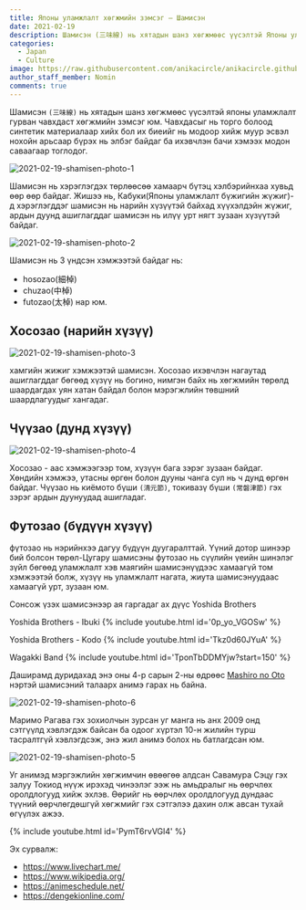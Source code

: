 ```yaml
---
title: Японы уламжлалт хөгжмийн зэмсэг – Шамисэн    
date: 2021-02-19
description: Шамисэн (三味線) нь хятадын шанз хөгжмөөс үүсэлтэй Японы уламжлалт гурван чавхдаст хөгжмийн зэмсэг юм. 
categories:
  - Japan
  - Culture
image: https://raw.githubusercontent.com/anikacircle/anikacircle.github.io/main/.images/2021-02-19-shamisen-cover.png
author_staff_member: Nomin
comments: true
---
```

Шамисэн `(三味線)` нь  хятадын шанз хөгжмөөс үүсэлтэй японы уламжлалт гурван чавхдаст хөгжмийн зэмсэг юм. Чавхдасыг нь торго болоод синтетик материалаар хийх бол их биеийг нь модоор хийж муур эсвэл нохойн арьсаар бүрэх нь элбэг байдаг ба ихэвчлэн бачи хэмээх модон саваагаар тоглодог.

![2021-02-19-shamisen-photo-1](https://raw.githubusercontent.com/anikacircle/anikacircle.github.io/main/.images/2021-02-19-shamisen-photo-1.jpg)

Шамисэн нь хэрэглэгдэх төрлөөсөө хамаарч бүтэц хэлбэрийнхаа хувьд өөр өөр байдаг. Жишээ нь, Кабуки(Японы уламжлалт бүжигийн жүжиг)-д хэрэглэгддэг шамисэн нь нарийн хүзүүтэй байхад хүүхэлдэйн жүжиг, ардын дуунд ашиглагддаг шамисэн нь илүү урт нягт зузаан хүзүүтэй байдаг.

![2021-02-19-shamisen-photo-2](https://raw.githubusercontent.com/anikacircle/anikacircle.github.io/main/.images/2021-02-19-shamisen-photo-2.png)

Шамисэн нь 3 үндсэн хэмжээтэй байдаг нь:

- hosozao(細棹)
- chuzao(中棹) 
- futozao(太棹) нар юм.

## Хосозао (нарийн хүзүү)

![2021-02-19-shamisen-photo-3](https://raw.githubusercontent.com/anikacircle/anikacircle.github.io/main/.images/2021-02-19-shamisen-photo-3.jpg)

хамгийн жижиг хэмжээтэй шамисэн. Хосозао ихэвчлэн нагаутад ашиглагддаг бөгөөд хүзүү нь богино, нимгэн байх нь хөгжмийн төрөлд шаардагдах уян хатан байдал болон мэрэгжлийн төвшний шаардлагуудыг хангадаг.

## Чүүзао (дунд хүзүү)

![2021-02-19-shamisen-photo-4](https://raw.githubusercontent.com/anikacircle/anikacircle.github.io/main/.images/2021-02-19-shamisen-photo-4.jpeg)

Хосозао - аас хэмжээгээр том, хүзүүн бага зэрэг зузаан байдаг. Хөндийн хэмжээ, утасны өргөн болон дууны чанга сул нь ч дунд өргөн байдаг. Чүүзао нь киёмото бүши `(清元節)`, токивазү бүши `(常磐津節)` гэх зэрэг ардын дуунуудад ашигладаг. 

## Футозао (бүдүүн хүзүү)
фүтозао нь нэрийнхээ дагуу бүдүүн дуугаралттай. Үүний дотор шинээр бий болсон төрөл-Цугару шамисэны футозао нь сүүлийн үеийн шинэлэг зүйл бөгөөд уламжлалт хэв маягийн шамисэнүүдээс хамаагүй том хэмжээтэй болж, хүзүү нь уламжлалт нагата, жиута шамисэнуудаас хамаагүй урт, зузаан юм.

Сонсож үзэх
шамисэнээр ая гаргадаг ах дүүс Yoshida Brothers

Yoshida Brothers - Ibuki
{% include youtube.html id='0p_yo_VGOSw' %}

Yoshida Brothers - Kodo
{% include youtube.html id='Tkz0d60JYuA' %}

Wagakki Band
{% include youtube.html id='TponTbDDMYjw?start=150' %}

Даширамд дуридахад энэ оны 4-р сарын 2-ны өдрөөс [Mashiro no Oto](https://anidb.net/anime/15666) нэртэй шамисэний талаарх анимэ гарах нь байна.

![2021-02-19-shamisen-photo-6](https://raw.githubusercontent.com/anikacircle/anikacircle.github.io/main/.images/2021-02-19-shamisen-photo-6.jpg)

Маримо Рагава гэх зохиолчын зурсан уг манга нь анх 2009 онд сэтгүүлд хэвлэгдэж байсан ба одоог хүртэл 10-н жилийн турш тасралтгүй хэвлэгдсэж, энэ жил анимэ болох нь батлагдсан юм.

![2021-02-19-shamisen-photo-5](https://raw.githubusercontent.com/anikacircle/anikacircle.github.io/main/.images/2021-02-19-shamisen-photo-5.jpg)

Уг анимэд мэргэжлийн хөгжимчин өвөөгөө алдсан Савамура Сэцу гэх залуу Токиод нүүж ирэхэд чинээлэг ээж нь амьдралыг нь өөрчлөх оролдлогууд хийж эхлэв. Өөрийг нь өөрчлөх оролдлогууд дундаас түүний өөрчлөгдөшгүй хөгжмийг гэх сэтгэлээ дахин олж авсан тухай өгүүлэх ажээ. 

{% include youtube.html id='PymT6rvVGl4' %}

Эх сурвалж: 
- https://www.livechart.me/ 
- https://www.wikipedia.org/
- https://animeschedule.net/
- https://dengekionline.com/